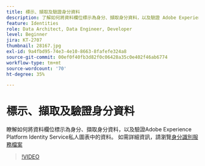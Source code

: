 ```yaml
---
title: 標示、擷取及驗證身分資料
description: 了解如何將資料欄位標示為身分、擷取身分資料，以及驗證 Adobe Experience Platform Identity Service 私人圖表中的資料。
feature: Identities
role: Data Architect, Data Engineer, Developer
level: Beginner
jira: KT-2707
thumbnail: 28167.jpg
exl-id: 9a4fbd95-74e3-4e10-8663-8fafefe324a8
source-git-commit: 00ef0f40fb3d82f0c06428a35c0e402f46ab6774
workflow-type: tm+mt
source-wordcount: '70'
ht-degree: 35%

---
```


# 標示、擷取及驗證身分資料

瞭解如何將資料欄位標示為身分、擷取身分資料，以及驗證Adobe Experience Platform Identity Service私人圖表中的資料。 如需詳細資訊，請瀏覽[身分識別服務檔案](https://experienceleague.adobe.com/docs/experience-platform/identity/home.html?lang=zh-Hant)

>[!VIDEO](https://video.tv.adobe.com/v/28167?learn=on)
